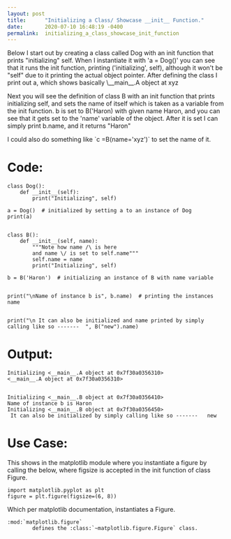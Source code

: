 ```yaml
---
layout: post
title:      "Initializing a Class/ Showcase __init__ Function."
date:       2020-07-10 16:48:19 -0400
permalink:  initializing_a_class_showcase_init_function
---
```


<p>
    Below I start out by creating a class called Dog with an init function that prints "initializing" self.  When I instantiate it with 'a = Dog()' you can see that it runs the init function, printing ('initializing', self), although it won't be "self" due to it printing the actual object pointer.  After defining the class I print out a, which shows basically \__main__.A object at xyz </p>

<p>
    Next you will see the definition of class B with an init function that prints initializing self, and sets the name of itself which is taken as a variable from the init function.  b is set to B('Haron) with given name Haron, and you can see that it gets set to the 'name' variable of the object.  After it is set I can simply print b.name, and it returns "Haron"
</p>

<p> 
    I could also do something like `c =B(name='xyz')`  to set the name of it. </p>


# Code:
<pre><code>class Dog():
    def __init__(self):
        print("Initializing", self)
        
a = Dog()  # initialized by setting a to an instance of Dog
print(a)


class B():
    def __init__(self, name):
        """Note how name /\ is here
        and name \/ is set to self.name"""
        self.name = name
        print("Initializing", self)

b = B('Haron')  # initializing an instance of B with name variable


print("\nName of instance b is", b.name)  # printing the instances name


print("\n It can also be initialized and name printed by simply calling like so -------  ", B("new").name)
</code></pre>

# Output:

<pre><code>Initializing <__main__.A object at 0x7f30a0356310>
<__main__.A object at 0x7f30a0356310>


Initializing <__main__.B object at 0x7f30a0356410>
Name of instance b is Haron
Initializing <__main__.B object at 0x7f30a0356450>
 It can also be initialized by simply calling like so -------   new
</code></pre>

# Use Case:

<p> This shows in the matplotlib module where you instantiate a figure by calling the below, where figsize is accepted in the init function of class Figure.
<pre><code>import matplotlib.pyplot as plt
figure = plt.figure(figsize=(6, 8))</code></pre>


Which per matplotlib documentation, instantiates a Figure.

<pre><code>:mod:`matplotlib.figure`
        defines the :class:`~matplotlib.figure.Figure` class.
</code></pre>
</p>
